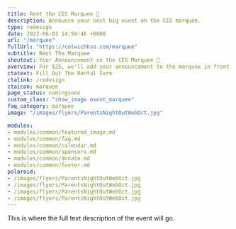 ```yaml
---
title: Rent the CES Marquee 📢
description: Announce your next big event on the CES marquee.
type: redesign
date: 2022-06-03 14:59:46 +0000
url: "/marquee"
fullUrl: "https://colwichhso.com/marquee"
subtitle: Rent The Marquee
shoutout: Your Announcement on the CES Marquee 📢
overview: For $25, we'll add your announcement to the marquee in front of the school. Perfect for birthdays, congratulations, and special announcements.
ctatext: Fill Out The Rental Form
ctalink: /redesign
ctaicon: marquee
page_status: comingsoon
custom_class: "show_image event_marquee"
faq_category: marquee
image: "/images/flyers/ParentsNightOutWebOct.jpg"

modules:
- modules/common/featured_image.md
- modules/common/faq.md
- modules/common/calendar.md
- modules/common/sponsors.md
- modules/common/donate.md
- modules/common/footer.md
polaroid: 
- /images/flyers/ParentsNightOutWebOct.jpg
- /images/flyers/ParentsNightOutWebOct.jpg
- /images/flyers/ParentsNightOutWebOct.jpg
- /images/flyers/ParentsNightOutWebOct.jpg
---
```

This is where the full text description of the event will go.